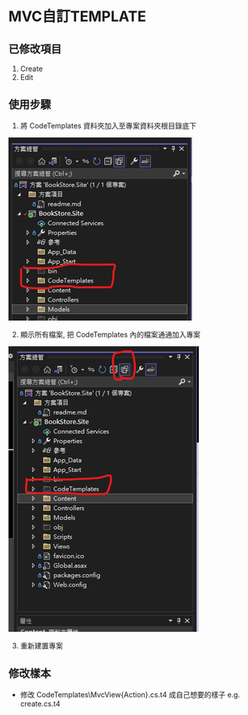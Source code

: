 # MVC自訂TEMPLATE

## 已修改項目

1. Create
2. Edit

## 使用步驟

1. 將 CodeTemplates 資料夾加入至專案資料夾根目錄底下

![Alt text](image.png)


2. 顯示所有檔案, 把 CodeTemplates 內的檔案通通加入專案

![Alt text](image-1.png)

3. 重新建置專案

## 修改樣本

* 修改 CodeTemplates\MvcView\{Action}.cs.t4 成自己想要的樣子 e.g. create.cs.t4